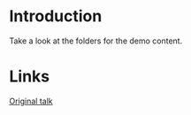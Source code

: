 # Introduction
Take a look at the folders for the demo content.

# Links
[Original talk](https://sessionize.com/s/sander-ten-brinke/from-manual-to-automatic-using-openapi-to-generate/67208)